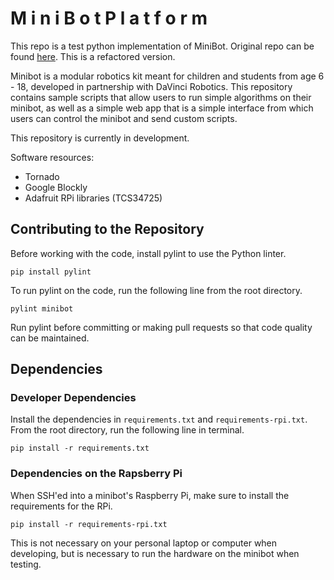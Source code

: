 # M i n i B o t   P l a t f o r m

This repo is a test python implementation of MiniBot. Original repo can be found
[here](http://github.com/cornell-cup/cs-minibot-platform). This is a refactored
version.

Minibot is a modular robotics kit meant for children and students from age 6 - 18,
developed in partnership with DaVinci Robotics. This repository contains sample
scripts that allow users to run simple algorithms on their minibot, as well as
a simple web app that is a simple interface from which users can control the
minibot and send custom scripts.

This repository is currently in development.

Software resources:
 - Tornado
 - Google Blockly
 - Adafruit RPi libraries (TCS34725)

## Contributing to the Repository

Before working with the code, install pylint to use the Python linter.

```
pip install pylint
```

To run pylint on the code, run the following line from the root directory.

```
pylint minibot
```

Run pylint before committing or making pull requests so that code quality
can be maintained.

## Dependencies

### Developer Dependencies

Install the dependencies in `requirements.txt` and `requirements-rpi.txt`.
From the root directory, run the following line in terminal.

```
pip install -r requirements.txt
```

### Dependencies on the Rapsberry Pi

When SSH'ed into a minibot's Raspberry Pi, make sure to install the requirements for the RPi.

```
pip install -r requirements-rpi.txt
```

This is not necessary on your personal laptop or computer when developing, but is necessary
to run the hardware on the minibot when testing.
